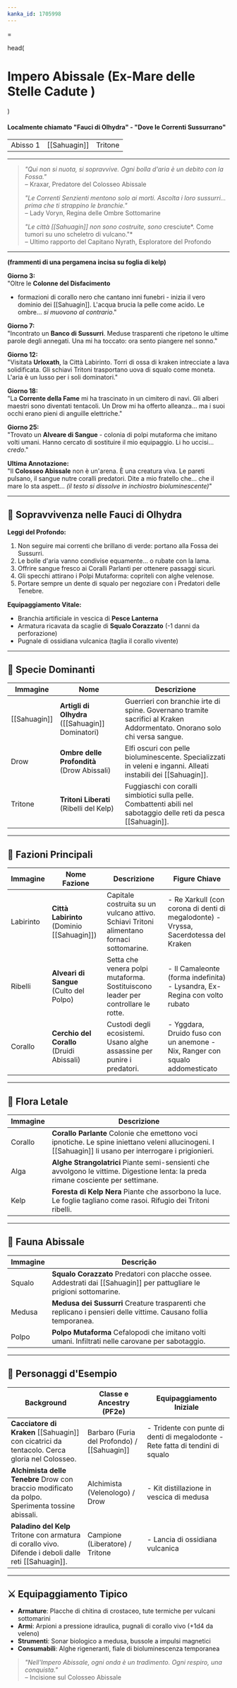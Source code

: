 ```yaml
---
kanka_id: 1705998
---
```


=

head(

# Impero Abissale (Ex-Mare delle Stelle Cadute )

)

#### Localmente chiamato "Fauci di Olhydra" - "Dove le Correnti Sussurrano"

|  |  |  |
| --- | --- | --- |
| Abisso 1 | [[Sahuagin]] | Tritone |

***

> *"Qui non si nuota, si sopravvive. Ogni bolla d'aria è un debito con la Fossa."*  
> – Kraxar, Predatore del Colosseo Abissale
>
> *"Le Correnti Senzienti mentono solo ai morti. Ascolta i loro sussurri... prima che ti strappino le branchie."*  
> – Lady Voryn, Regina delle Ombre Sottomarine
>
> *"Le città [[Sahuagin]] non sono costruite, sono* cresciute*. Come tumori su uno scheletro di vulcano."*  
> – Ultimo rapporto del Capitano Nyrath, Esploratore del Profondo

***

**(frammenti di una pergamena incisa su foglia di kelp)**

**Giorno 3:**  
"Oltre le **Colonne del Disfacimento**
- formazioni di corallo nero che cantano inni funebri - inizia il vero
dominio dei [[Sahuagin]]. L'acqua brucia la pelle come acido. Le ombre... *si muovono al contrario*."

**Giorno 7:**  
"Incontrato un **Banco di Sussurri**. Meduse trasparenti che ripetono le ultime parole degli annegati. Una mi ha toccato: ora sento piangere nel sonno."

**Giorno 12:**  
"Visitata **Urloxath**,
la Città Labirinto. Torri di ossa di kraken intrecciate a lava
solidificata. Gli schiavi Tritoni trasportano uova di squalo come
moneta. L'aria è un lusso per i soli dominatori."

**Giorno 18:**  
"La **Corrente della Fame**
mi ha trascinato in un cimitero di navi. Gli alberi maestri sono
diventati tentacoli. Un Drow mi ha offerto alleanza... ma i suoi occhi
erano pieni di anguille elettriche."

**Giorno 25:**  
"Trovato un **Alveare di Sangue** - colonia di polpi mutaforma che imitano volti umani. Hanno cercato di sostituire il mio equipaggio. Li ho uccisi... *credo*."

**Ultima Annotazione:**  
"Il **Colosseo Abissale**
non è un'arena. È una creatura viva. Le pareti pulsano, il sangue nutre
coralli predatori. Dite a mio fratello che... che il mare lo sta
aspett... *(il testo si dissolve in inchiostro bioluminescente)*"

***

## 🌊 Sopravvivenza nelle Fauci di Olhydra

**Leggi del Profondo:**

1. Non seguire mai correnti che brillano di verde: portano alla Fossa dei Sussurri.
2. Le bolle d'aria vanno condivise equamente... o rubate con la lama.
3. Offrire sangue fresco ai Coralli Parlanti per ottenere passaggi sicuri.
4. Gli specchi attirano i Polpi Mutaforma: copriteli con alghe velenose.
5. Portare sempre un dente di squalo per negoziare con i Predatori delle Tenebre.

**Equipaggiamento Vitale:**

* Branchia artificiale in vescica di **Pesce Lanterna**
* Armatura ricavata da scaglie di **Squalo Corazzato** (-1 danni da perforazione)
* Pugnale di ossidiana vulcanica (taglia il corallo vivente)

***

## 🦈 Specie Dominanti

| Immagine | Nome | Descrizione |
| --- | --- | --- |
| [[Sahuagin]] | **Artigli di Olhydra** ([[Sahuagin]] Dominatori) | Guerrieri con branchie irte di spine. Governano tramite sacrifici al Kraken Addormentato. Onorano solo chi versa sangue. |
| Drow | **Ombre delle Profondità** (Drow Abissali) | Elfi oscuri con pelle bioluminescente. Specializzati in veleni e inganni. Alleati instabili dei [[Sahuagin]]. |
| Tritone | **Tritoni Liberati** (Ribelli del Kelp) | Fuggiaschi con coralli simbiotici sulla pelle. Combattenti abili nel sabotaggio delle reti da pesca [[Sahuagin]]. |

***

## 🌋 Fazioni Principali

| Immagine | Nome Fazione | Descrizione | Figure Chiave |
| --- | --- | --- | --- |
| Labirinto | **Città Labirinto** (Dominio [[Sahuagin]]) | Capitale costruita su un vulcano attivo. Schiavi Tritoni alimentano fornaci sottomarine. | - Re Xarkull (con corona di denti di megalodonte) - Vryssa, Sacerdotessa del Kraken |
| Ribelli | **Alveari di Sangue** (Culto del Polpo) | Setta che venera polpi mutaforma. Sostituiscono leader per controllare le rotte. | - Il Camaleonte (forma indefinita) - Lysandra, Ex-Regina con volto rubato |
| Corallo | **Cerchio del Corallo** (Druidi Abissali) | Custodi degli ecosistemi. Usano alghe assassine per punire i predatori. | - Yggdara, Druido fuso con un anemone - Nix, Ranger con squalo addomesticato |

***

## 🌿 Flora Letale

| Immagine | Descrizione |
| --- | --- |
| Corallo | **Corallo Parlante** Colonie che emettono voci ipnotiche. Le spine iniettano veleni allucinogeni. I [[Sahuagin]] li usano per interrogare i prigionieri. |
| Alga | **Alghe Strangolatrici** Piante semi-sensienti che avvolgono le vittime. Digestione lenta: la preda rimane cosciente per settimane. |
| Kelp | **Foresta di Kelp Nera** Piante che assorbono la luce. Le foglie tagliano come rasoi. Rifugio dei Tritoni ribelli. |

***

## 🐙 Fauna Abissale

| Immagine | Descrição |
| --- | --- |
| Squalo | **Squalo Corazzato** Predatori con placche ossee. Addestrati dai [[Sahuagin]] per pattugliare le prigioni sottomarine. |
| Medusa | **Medusa dei Sussurri** Creature trasparenti che replicano i pensieri delle vittime. Causano follia temporanea. |
| Polpo | **Polpo Mutaforma** Cefalopodi che imitano volti umani. Infiltrati nelle carovane per sabotaggio. |

***

## 👤 Personaggi d'Esempio

| Background | Classe e Ancestry (PF2e) | Equipaggiamento Iniziale |
| --- | --- | --- |
| **Cacciatore di Kraken** [[Sahuagin]] con cicatrici da tentacolo. Cerca gloria nel Colosseo. | Barbaro (Furia del Profondo) / [[Sahuagin]] | - Tridente con punte di denti di megalodonte - Rete fatta di tendini di squalo |
| **Alchimista delle Tenebre** Drow con braccio modificato da polpo. Sperimenta tossine abissali. | Alchimista (Velenologo) / Drow | - Kit distillazione in vescica di medusa |
| **Paladino del Kelp** Tritone con armatura di corallo vivo. Difende i deboli dalle reti [[Sahuagin]]. | Campione (Liberatore) / Tritone | - Lancia di ossidiana vulcanica |

***

## ⚔️ Equipaggiamento Tipico

* **Armature**: Placche di chitina di crostaceo, tute termiche per vulcani sottomarini
* **Armi**: Arpioni a pressione idraulica, pugnali di corallo vivo (+1d4 da veleno)
* **Strumenti**: Sonar biologico a medusa, bussole a impulsi magnetici
* **Consumabili**: Alghe rigeneranti, fiale di bioluminescenza temporanea

> *"Nell'Impero Abissale, ogni onda è un tradimento. Ogni respiro, una conquista."*  
> – Incisione sul Colosseo Abissale